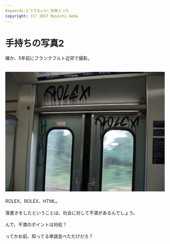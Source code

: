 ```yaml
---
Keywords:どうでもいい,写真とった
Copyright: (C) 2017 Ryuichi Ueda
---
```


# 手持ちの写真2
確か、5年前にフランクフルト近郊で撮影。<br />
<br />
<br />
<a href="P7270118.jpg"><img src="P7270118.jpg" alt="ROLEX、HTML。何が不満なんだ？" width="600" class="size-full wp-image-457" /></a><br />
<br />
ROLEX、ROLEX、HTML。<br />
<br />
落書きをしたということは、社会に対して不満があるんでしょう。<br />
<br />
んで、不満のポイントは何処？<br />
<br />
ってかお前、知ってる単語並べただけだろ？
